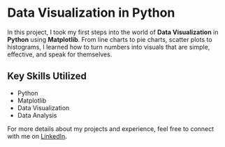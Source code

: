 # Data Visualization in Python

In this project, I took my first steps into the world of **Data Visualization** in **Python** using **Matplotlib**. From line charts to pie charts, scatter plots to histograms, I learned how to turn numbers into visuals that are simple, effective, and speak for themselves.

## Key Skills Utilized
- Python
- Matplotlib
- Data Visualization
- Data Analysis

For more details about my projects and experience, feel free to connect with me on [LinkedIn](https://www.linkedin.com/in/hussain-murtaza-ali/).
